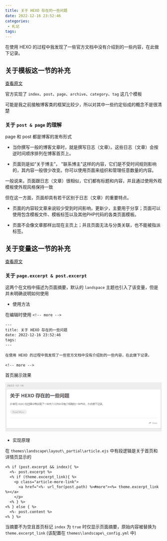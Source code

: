```yaml
---
title: 关于 HEXO 存在的一些问题
date: 2022-12-16 23:52:46
categories:
 - 札记
tags:
---
```


在使用 HEXO 的过程中我发现了一些官方文档中没有介绍到的一些内容，在此做下记录。

<!-- more -->

## 关于模板这一节的补充

[查看原文](https://hexo.io/zh-cn/docs/templates)

官方实现了 `index`、`post`、`page`、`archive`、`category`、`tag` 这几个模板

可能是我之前接触博客类的框架比较少，所以对其中一些约定俗成的概念不是很清楚

### 关于 `post & page` 的理解

page 和 post 都是博客的发布形式

* 当你撰写一般的博客文章时，就是撰写日志（文章）。这些日志（文章）会按逆时间顺序排列在博客首页上。

* 页面则是如“关于博主”， "联系博主"这样的内容，它们是不受时间规则影响的，其内容一般很少改变。你可以使用页面来组织和管理任意数量的内容。

一般说来，页面跟日志（文章）很相似，它们都有标题和内容，并且通过使用外观模板使外观风格保持一致

但在这一方面，页面却具有若干区别于日志（文章）的重要特点。

* 页面的内容较文章来说较少受到时间影响，更新少，主要用于分享；页面可以使用包含模板文件、模板标签以及其他PHP代码的各类页面模板。

* 页面不会像文章那样出现在主页上；并且页面无法与分类关联，也不能被指派标签。

## 关于变量这一节的补充

[查看原文](https://hexo.io/zh-cn/docs/variables)

### 关于 `page.excerpt & post.excerpt` 

这两个在文档中描述为页面摘要，默认的 `landspace` 主题也引入了该变量，但是并未明确说明如何使用

* 使用方法

在编辑时使用 `<!-- more -->`

```
---
title: 关于 HEXO 存在的一些问题
date: 2022-12-16 23:52:46
tags:
---

在使用 HEXO 的过程中我发现了一些官方文档中没有介绍到的一些内容，在此做下记录。

<!-- more -->
```

首页展示效果

![](images/about-hexo/image-20221217000842772.png)

* 实现原理

在 `themes\landscape\layout\_partial\article.ejs` 中有段逻辑是关于首页和详情页显示的

```ejs
<% if (post.excerpt && index){ %>
  <%- post.excerpt %> 
  <% if (theme.excerpt_link){ %>
    <p class="article-more-link">
      <a href="<%- url_for(post.path) %>#more"><%= theme.excerpt_link %></a>
    </p>
  <% } %>
<% } else { %>
  <%- post.content %>
<% } %>
```

当摘要不为空且首页标记 `index` 为 `true` 时仅显示页面摘要，原始内容被替换为 `theme.excerpt_link` (该配置在 `themes\landscape\_config.yml` 中)